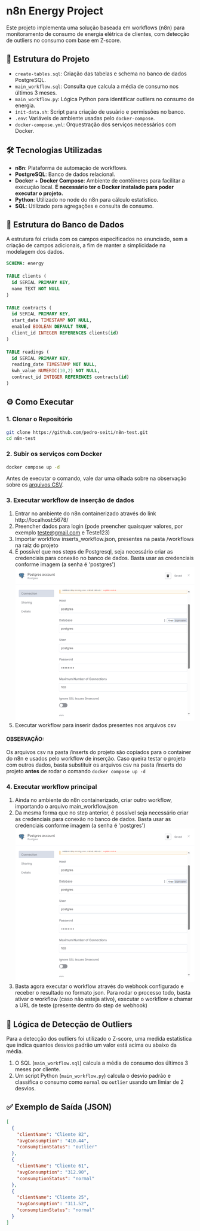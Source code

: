 # n8n Energy Project

Este projeto implementa uma solução baseada em workflows (n8n) para monitoramento de consumo de energia elétrica de clientes, com detecção de outliers no consumo com base em Z-score.

## 📂 Estrutura do Projeto

- `create-tables.sql`: Criação das tabelas e schema no banco de dados PostgreSQL.
- `main_workflow.sql`: Consulta que calcula a média de consumo nos últimos 3 meses.
- `main_workflow.py`: Lógica Python para identificar outliers no consumo de energia.
- `init-data.sh`: Script para criação de usuário e permissões no banco.
- `.env`: Variáveis de ambiente usadas pelo `docker-compose`.
- `docker-compose.yml`: Orquestração dos serviços necessários com Docker.

## 🛠️ Tecnologias Utilizadas

- **n8n**: Plataforma de automação de workflows.
- **PostgreSQL**: Banco de dados relacional.
- **Docker** + **Docker Compose**: Ambiente de contêineres para facilitar a execução local. **É necessário ter o Docker instalado para poder executar o projeto.**
- **Python**: Utilizado no node do n8n para cálculo estatístico.
- **SQL**: Utilizado para agregações e consulta de consumo.

## 🧱 Estrutura do Banco de Dados

A estrutura foi criada com os campos especificados no enunciado, sem a criação de campos adicionais, a fim de manter a simplicidade na modelagem dos dados.

```sql
SCHEMA: energy

TABLE clients (
  id SERIAL PRIMARY KEY,
  name TEXT NOT NULL
)

TABLE contracts (
  id SERIAL PRIMARY KEY,
  start_date TIMESTAMP NOT NULL,
  enabled BOOLEAN DEFAULT TRUE,
  client_id INTEGER REFERENCES clients(id)
)

TABLE readings (
  id SERIAL PRIMARY KEY,
  reading_date TIMESTAMP NOT NULL,
  kwh_value NUMERIC(10,2) NOT NULL,
  contract_id INTEGER REFERENCES contracts(id)
)
```

## ⚙️ Como Executar

### 1. Clonar o Repositório

```bash
git clone https://github.com/pedro-seiti/n8n-test.git
cd n8n-test
```

### 2. Subir os serviços com Docker

```bash
docker compose up -d
```

Antes de executar o comando, vale dar uma olhada sobre na observação sobre os [arquivos CSV](#observação).

### 3. Executar workflow de inserção de dados

1. Entrar no ambiente do n8n containerizado através do link http://localhost:5678/
2. Preencher dados para login (pode preencher quaisquer valores, por exemplo teste@gmail.com e Teste123)
3. Importar workflow inserts_workflow.json, presentes na pasta /workflows na raiz do projeto
4. É possível que nos steps de Postgresql, seja necessário criar as credenciais para conexão no banco de dados. Basta usar as credenciais conforme imagem (a senha é 'postgres')
![Conexão com o banco](db_connection.png)
5. Executar workflow para inserir dados presentes nos arquivos csv

#### **OBSERVAÇÃO:**
Os arquivos csv na pasta /inserts do projeto são copiados para o container do n8n e usados pelo workflow de inserção. Caso queira testar o projeto com outros dados, basta substituir os arquivos csv na pasta /inserts do projeto **antes** de rodar o comando ```docker compose up -d```

### 4. Executar workflow principal
1. Ainda no ambiente do n8n containerizado, criar outro workflow, importando o arquivo main_workflow.json
2. Da mesma forma que no step anterior, é possível seja necessário criar as credenciais para conexão no banco de dados. Basta usar as credenciais conforme imagem (a senha é 'postgres')
![Conexão com o banco](db_connection.png)
3. Basta agora executar o workflow através do webhook configurado e receber o resultado no formato json. Para rodar o processo todo, basta ativar o workflow (caso não esteja ativo), executar o workflow e chamar a URL de teste (presente dentro do step de webhook)

## 🔎 Lógica de Detecção de Outliers

Para a detecção dos outliers foi utilizado o Z-score, uma medida estatística que indica quantos desvios padrão um valor está acima ou abaixo da média.

1. O SQL (`main_workflow.sql`) calcula a média de consumo dos últimos 3 meses por cliente.
2. Um script Python (`main_workflow.py`) calcula o desvio padrão e classifica o consumo como `normal` ou `outlier` usando um limiar de 2 desvios.

## ✅ Exemplo de Saída (JSON)

```json
[
  {
    "clientName": "Cliente 82",
    "avgConsumption": "410.44",
    "consumptionStatus": "outlier"
  },
  {
    "clientName": "Cliente 61",
    "avgConsumption": "312.90",
    "consumptionStatus": "normal"
  },
  {
    "clientName": "Cliente 25",
    "avgConsumption": "311.52",
    "consumptionStatus": "normal"
  }
]
```
